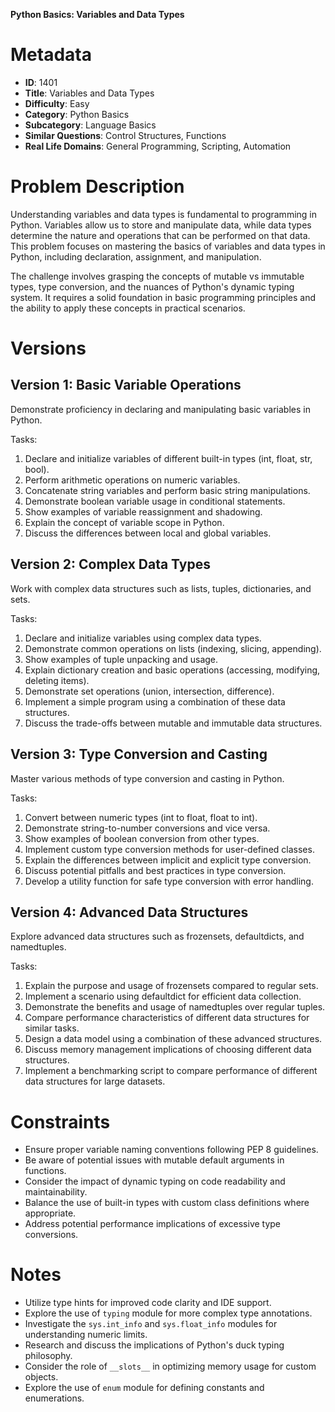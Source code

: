 **Python Basics: Variables and Data Types**

# Metadata

- **ID**: 1401
- **Title**: Variables and Data Types
- **Difficulty**: Easy
- **Category**: Python Basics
- **Subcategory**: Language Basics
- **Similar Questions**: Control Structures, Functions
- **Real Life Domains**: General Programming, Scripting, Automation

# Problem Description

Understanding variables and data types is fundamental to programming in Python. Variables allow us to store and manipulate data, while data types determine the nature and operations that can be performed on that data. This problem focuses on mastering the basics of variables and data types in Python, including declaration, assignment, and manipulation.

The challenge involves grasping the concepts of mutable vs immutable types, type conversion, and the nuances of Python's dynamic typing system. It requires a solid foundation in basic programming principles and the ability to apply these concepts in practical scenarios.

# Versions

## Version 1: Basic Variable Operations

Demonstrate proficiency in declaring and manipulating basic variables in Python.

Tasks:
1. Declare and initialize variables of different built-in types (int, float, str, bool).
2. Perform arithmetic operations on numeric variables.
3. Concatenate string variables and perform basic string manipulations.
4. Demonstrate boolean variable usage in conditional statements.
5. Show examples of variable reassignment and shadowing.
6. Explain the concept of variable scope in Python.
7. Discuss the differences between local and global variables.

## Version 2: Complex Data Types

Work with complex data structures such as lists, tuples, dictionaries, and sets.

Tasks:
1. Declare and initialize variables using complex data types.
2. Demonstrate common operations on lists (indexing, slicing, appending).
3. Show examples of tuple unpacking and usage.
4. Explain dictionary creation and basic operations (accessing, modifying, deleting items).
5. Demonstrate set operations (union, intersection, difference).
6. Implement a simple program using a combination of these data structures.
7. Discuss the trade-offs between mutable and immutable data structures.

## Version 3: Type Conversion and Casting

Master various methods of type conversion and casting in Python.

Tasks:
1. Convert between numeric types (int to float, float to int).
2. Demonstrate string-to-number conversions and vice versa.
3. Show examples of boolean conversion from other types.
4. Implement custom type conversion methods for user-defined classes.
5. Explain the differences between implicit and explicit type conversion.
6. Discuss potential pitfalls and best practices in type conversion.
7. Develop a utility function for safe type conversion with error handling.

## Version 4: Advanced Data Structures

Explore advanced data structures such as frozensets, defaultdicts, and namedtuples.

Tasks:
1. Explain the purpose and usage of frozensets compared to regular sets.
2. Implement a scenario using defaultdict for efficient data collection.
3. Demonstrate the benefits and usage of namedtuples over regular tuples.
4. Compare performance characteristics of different data structures for similar tasks.
5. Design a data model using a combination of these advanced structures.
6. Discuss memory management implications of choosing different data structures.
7. Implement a benchmarking script to compare performance of different data structures for large datasets.

# Constraints

- Ensure proper variable naming conventions following PEP 8 guidelines.
- Be aware of potential issues with mutable default arguments in functions.
- Consider the impact of dynamic typing on code readability and maintainability.
- Balance the use of built-in types with custom class definitions where appropriate.
- Address potential performance implications of excessive type conversions.

# Notes

- Utilize type hints for improved code clarity and IDE support.
- Explore the use of `typing` module for more complex type annotations.
- Investigate the `sys.int_info` and `sys.float_info` modules for understanding numeric limits.
- Research and discuss the implications of Python's duck typing philosophy.
- Consider the role of `__slots__` in optimizing memory usage for custom objects.
- Explore the use of `enum` module for defining constants and enumerations.
